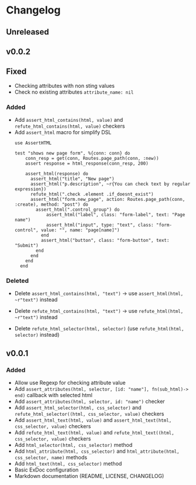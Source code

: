 # Changelog

## Unreleased

## v0.0.2


## Fixed
- Checking attributes with non sting values
- Check no existing attributes `attribute_name: nil`

### Added
- Add `assert_html_contains(html, value)` and `refute_html_contains(html, value)` checkers
- Add `assert_html` macro for simplify DSL
  ```
  use AssertHTML

  test "shows new page form", %{conn: conn} do
      conn_resp = get(conn, Routes.page_path(conn, :new))
      assert response = html_response(conn_resp, 200)

      assert_html(response) do
        assert_html("title", "New page")
        assert_html("p.description", ~r{You can check text by regular expression})
        refute_html(".check .element .if_doesnt_exist")
        assert_html("form.new_page", action: Routes.page_path(conn, :create), method: "post") do
          assert_html(".control_group") do
              assert_html("label", class: "form-label", text: "Page name")
              assert_html("input", type: "text", class: "form-control", value: "", name: "page[name]")
            end
            assert_html("button", class: "form-button", text: "Submit")
          end
        end
      end
    end
  ```
### Deleted
- Delete `assert_html_contains(html, "text")` -> use `assert_html(html, ~r"text")` instead
- Delete `refute_html_contains(html, "text")` -> use `refute_html(html, ~r"text")` instead

- Delete `refute_html_selector(html, selector)` (use `refute_html(html, selector)` instead)

## v0.0.1

### Added
- Allow use Regexp for checking attribute value
- Add `assert_attributes(html, selector, [id: "name"], fn(sub_html)->   end)` callback with selected html
- Add `assert_attributes(html, selector, id: "name")` checker
- Add `assert_html_selector(html, css_selector)` and `refute_html_selector((html, css_selector, value)` checkers
- Add `assert_html_text(html, value)` and `assert_html_text(html, css_selector, value)` checkers
- Add `refute_html_text(html, value)` and `refute_html_text((html, css_selector, value)` checkers
- Add `html_selector(html, css_selector)` method
- Add `html_attribute(html, css_selector)` and `html_attribute(html, css_selector, name)`  methods
- Add `html_text(html, css_selector)` method
- Basic ExDoc configuration
- Markdown documentation (README, LICENSE, CHANGELOG)